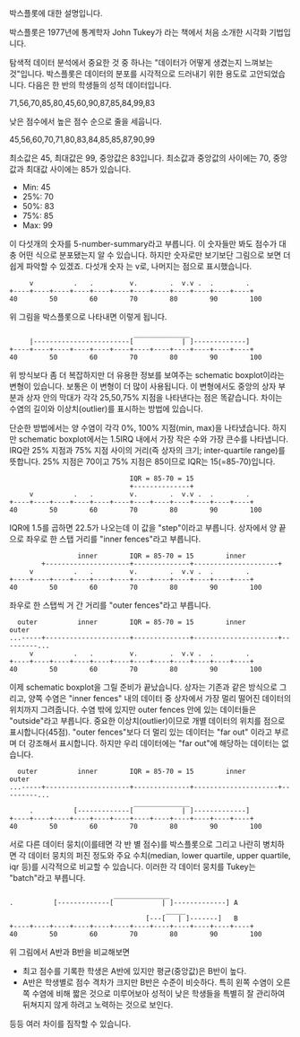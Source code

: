 박스플롯에 대한 설명입니다.

박스플롯은 1977년에 통계학자 John Tukey가 <Exploratory Data Analysis>라는 책에서 처음 소개한
시각화 기법입니다.

탐색적 데이터 분석에서 중요한 것 중 하나는 "데이터가 어떻게 생겼는지 느껴보는 것"입니다. 박스플롯은
데이터의 분포를 시각적으로 드러내기 위한 용도로 고안되었습니다. 다음은 한 반의 학생들의 성적 데이터입니다.

71,56,70,85,80,45,60,90,87,85,84,99,83

낮은 점수에서 높은 점수 순으로 줄을 세웁니다.

45,56,60,70,71,80,83,84,85,85,87,90,99

최소값은 45, 최대값은 99, 중앙값은 83입니다. 최소값과 중앙값의 사이에는 70, 중앙값과 최대값 사이에는
85가 있습니다.

* Min: 45
* 25%: 70
* 50%: 83
* 75%: 85
* Max: 99

이 다섯개의 숫자를 5-number-summary라고 부릅니다. 이 숫자들만 봐도 점수가 대충 어떤 식으로
분포됐는지 알 수 있습니다. 하지만 숫자로만 보기보단 그림으로 보면 더 쉽게 파악할 수 있겠죠. 다섯개 숫자
는 v로, 나머지는 점으로 표시했습니다.

```
     v          .   .         v.        .  v.v .  .        .
+----+----+----+----+----+----+----+----+----+----+----+----+
40        50        60        70        80        90        100
```

위 그림을 박스플롯으로 나타내면 이렇게 됩니다.

```
                               ______________
     |------------------------[            | ]-------------]
+----+----+----+----+----+----+----+----+----+----+----+----+
40        50        60        70        80        90        100
```

위 방식보다 좀 더 복잡하지만 더 유용한 정보를 보여주는 schematic boxplot이라는 변형이 있습니다.
보통은 이 변형이 더 많이 사용됩니다. 이 변형에서도 중앙의 상자 부분과 상자 안의 막대가 각각 25,50,75%
지점을 나타낸다는 점은 똑같습니다. 차이는 수염의 길이와 이상치(outlier)를 표시하는 방법에 있습니다.

단순한 방법에서는 양 수염이 각각 0%, 100% 지점(min, max)을 나타냈습니다. 하지만 schematic
boxplot에서는 1.5IRQ 내에서 가장 작은 수와 가장 큰수를 나타냅니다. IRQ란 25% 지점과 75% 지점
사이의 거리(즉 상자의 크기; inter-quartile range)를 뜻합니다. 25% 지점은 70이고 75% 지점은
85이므로 IQR는 15(=85-70)입니다.

```
                              IQR = 85-70 = 15
                              +--------------+
     v          .   .         v.        .  v.v .  .        .
+----+----+----+----+----+----+----+----+----+----+----+----+
40        50        60        70        80        90        100
```

IQR에 1.5를 곱하면 22.5가 나오는데 이 값을 "step"이라고 부릅니다. 상자에서 양 끝으로 좌우로 한 스탭
거리를 "inner fences"라고 부릅니다.

```
                 inner        IQR = 85-70 = 15        inner
        +---------------------+--------------+---------------------+
     v          .   .         v.        .  v.v .  .        .
+----+----+----+----+----+----+----+----+----+----+----+----+
40        50        60        70        80        90        100
```

좌우로 한 스탭씩 거 간 거리를 "outer fences"라고 부릅니다.

```
  outer          inner        IQR = 85-70 = 15        inner            outer
...-----+---------------------+--------------+---------------------+---------...
     v          .   .         v.        .  v.v .  .        .
+----+----+----+----+----+----+----+----+----+----+----+----+
40        50        60        70        80        90        100
```

이제 schematic boxplot을 그릴 준비가 끝났습니다. 상자는 기존과 같은 방식으로 그리고, 양쪽 수염은
"inner fences" 내의 데이터 중 상자에서 가장 멀리 떨어진 데이터의 위치까지 그려줍니다. 수염 밖에
있지만 outer fences 안에 있는 데이터들은 "outside"라고 부릅니다. 중요한 이상치(outlier)이므로
개별 데이터의 위치를 점으로 표시합니다(45점). "outer fences"보다 더 멀리 있는 데이터는 "far out"
이라고 부르며 더 강조해서 표시합니다. 하지만 우리 데이터에는 "far out"에 해당하는 데이터는 없습니다.

```
  outer          inner        IQR = 85-70 = 15        inner            outer
...-----+---------------------+--------------+---------------------+---------...
                               ______________
     .          [-------------[            | ]-------------]
+----+----+----+----+----+----+----+----+----+----+----+----+
40        50        60        70        80        90        100
```

서로 다른 데이터 뭉치(이를테면 각 반 별 점수)를 박스플롯으로 그리고 나란히 병치하면 각 데이터 뭉치의
퍼진 정도와 주요 수치(median, lower quartile, upper quartile, iqr 등)를 시각적으로 비교할
수 있습니다. 이러한 각 데이터 뭉치를 Tukey는 "batch"라고 부릅니다.

```
                          ______________
.          [-------------[            | ]-------------] A
                                       _____
                                  [---[   | ]-------]   B
+----+----+----+----+----+----+----+----+----+----+----+----+
40        50        60        70        80        90        100
```

위 그림에서 A반과 B반을 비교해보면

* 최고 점수를 기록한 학생은 A반에 있지만 평균(중앙값)은 B반이 높다.
* A반은 학생별로 점수 격차가 크지만 B반은 수준이 비슷하다. 특히 왼쪽 수염이 오른쪽 수염에 비해 짧은
  것으로 미루어보아 성적이 낮은 학생들을 특별히 잘 관리하여 뒤쳐지지 않게 하려고 노력하는 것으로 보인다.

등등 여러 차이를 짐작할 수 있습니다.

